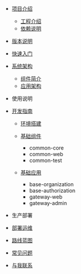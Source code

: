 * [项目介绍](README.md)
    * [工程介绍](introduction/README.md)
    * [依赖说明](introduction/dependencies.md)
* [版本说明](VERSONS.md)
* [快速入门](QUICKSTART.md)
* [系统架构](architecture/README.md)
  * [组件简介](architecture/COMPONENT.md)
  * [应用架构](architecture/APPLICATION.md)
* 使用说明
* [开发指南](develop/README.md)
    * [环境搭建](develop/env/README.md)
    * [基础组件](develop/common/README.md)
        * common-core
        * common-web
        * common-test

    * [基础应用](develop/base/README.md)
      * base-organization
      * base-authorization
      * gateway-web
      * gateway-admin

* 生产部署
* [部署运维](part2/README.md)
* [路线蓝图](part2/feedback.md)
* [常见问题](QUESTION.md)
* [与我联系](CONTACT.md)
